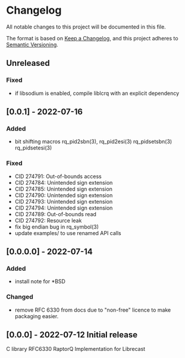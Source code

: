 # Changelog
All notable changes to this project will be documented in this file.

The format is based on [Keep a Changelog](https://keepachangelog.com/en/1.0.0/),
and this project adheres to [Semantic Versioning](https://semver.org/spec/v2.0.0.html).

## Unreleased

### Fixed
- if libsodium is enabled, compile liblcrq with an explicit dependency

## [0.0.1] - 2022-07-16

### Added
- bit shifting macros rq_pid2sbn(3), rq_pid2esi(3) rq_pidsetsbn(3) rq_pidsetesi(3)

### Fixed
- CID 274791: Out-of-bounds access
- CID 274784: Unintended sign extension
- CID 274785: Unintended sign extension
- CID 274790: Unintended sign extension
- CID 274793: Unintended sign extension
- CID 274794: Unintended sign extension
- CID 274789: Out-of-bounds read
- CID 274792: Resource leak
- fix big endian bug in rq_symbol(3)
- update examples/ to use renamed API calls

## [0.0.0.0] - 2022-07-14

### Added
- install note for *BSD

### Changed
- remove RFC 6330 from docs due to "non-free" licence to make packaging easier.

## [0.0.0] - 2022-07-12 Initial release

C library RFC6330 RaptorQ Implementation for Librecast

